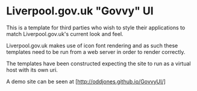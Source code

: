 Liverpool.gov.uk "Govvy" UI
===========================

This is a template for third parties who wish to style their applications to match Liverpool.gov.uk's current look and feel.

Liverpool.gov.uk makes use of icon font rendering and as such these templates need to be run from a web server in order to render correctly. 

The templates have been constructed expecting the site to run as a virtual host with its own uri.

A demo site can be seen at [http://oddjones.github.io/GovvyUI/]
